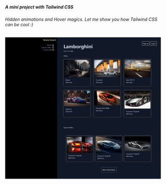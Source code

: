 ##### A mini project with Tailwind CSS 
###### Hidden animations and Hover magics. Let me show you how Tailwind CSS can be cool :)

![Project Overview](<Project Overview.png>)